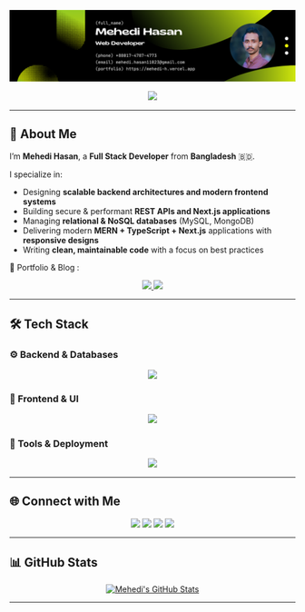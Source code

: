 <!-- 🔵 Banner -->
<p align="center">
  <img src="./Hero.png" alt="Professional LinkedIn-Style Banner" />
</p>

<!-- 🧑‍💻 Typing Intro -->
<p align="center">
  <img src="https://readme-typing-svg.herokuapp.com?font=Fira+Code&pause=1000&color=2F80ED&center=true&width=650&lines=Full+Stack+Developer;Backend+Focused+Engineer;API+%26+Database+Specialist;Scalable+System+Design" />
</p>

---

## 👋 About Me  

I’m **Mehedi Hasan**, a **Full Stack Developer** from **Bangladesh** 🇧🇩.  

I specialize in:  
- Designing **scalable backend architectures and modern frontend systems** 
- Building secure & performant **REST APIs and Next.js applications** 
- Managing **relational & NoSQL databases** (MySQL, MongoDB)   
- Delivering modern **MERN + TypeScript + Next.js** applications with **responsive designs**
- Writing **clean, maintainable code** with a focus on best practices  

📌 Portfolio & Blog :

<p align="center">
  <a href="https://mehedi-h.vercel.app">
    <img src="https://img.shields.io/badge/Portfolio-4A90E2?style=for-the-badge&logo=vercel&logoColor=white"/>
  </a>
  <a href="https://dev.to/mehedihasan1102">
    <img src="https://img.shields.io/badge/Dev.to-0A0A0A?style=for-the-badge&logo=dev.to&logoColor=white"/>
  </a>
</p>

---

## 🛠️ Tech Stack  

### ⚙️ Backend & Databases  
<p align="center">
  <img src="https://skillicons.dev/icons?i=nodejs,express,mongodb,mysql,prisma,firebase" />
</p>

### 🎨 Frontend & UI  
<p align="center">
  <img src="https://skillicons.dev/icons?i=react,next,redux,ts,js,tailwind,vite" />
</p>

### 🔧 Tools & Deployment  
<p align="center">
  <img src="https://skillicons.dev/icons?i=git,github,vercel,netlify" />
</p>

---

## 🌐 Connect with Me  

<p align="center">
  <a href="https://linkedin.com/in/mehedi-hasan1102"><img src="https://img.shields.io/badge/LinkedIn-0077B5?style=for-the-badge&logo=linkedin&logoColor=white"/></a>
  <a href="https://x.com/mehedihasan1102"><img src="https://img.shields.io/badge/X-000000?style=for-the-badge&logo=x&logoColor=white"/></a>
  <a href="mailto:mehedi.hasan11023@gmail.com"><img src="https://img.shields.io/badge/Email-D14836?style=for-the-badge&logo=gmail&logoColor=white"/></a>
   <a href="https://github.com/mehedi-hasan1102"><img src="https://img.shields.io/badge/GitHub-181717?style=for-the-badge&logo=github&logoColor=white"/></a>
  
</p>

---

## 📊 GitHub Stats  

<p align="center">
  <a href="https://awesome-github-stats.azurewebsites.net/index.html??cardType=octocat&theme=github-dark">
    <img alt="Mehedi's GitHub Stats" src="https://awesome-github-stats.azurewebsites.net/user-stats/mehedi-hasan1102?cardType=octocat&theme=github-dark&preferLogin=false" />
  </a>
</p>

---

<!-- End of README -->
